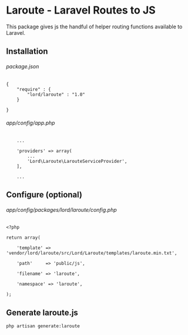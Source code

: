 # Laroute - Laravel Routes to JS

This package gives js the handful of helper routing functions available to Laravel.

## Installation

###### package.json
```
{
	"require" : {
		"lord/laroute" : "1.0"
	}

}

```

###### app/config/app.php
```
	...
	
	'providers' => array(
		...
		'Lord\Laroute\LarouteServiceProvider',
	],
	
	...
```

## Configure (optional)


###### app/config/packages/lord/laroute/config.php

```
<?php

return array(

    'template' => 'vendor/lord/laroute/src/Lord/Laroute/templates/laroute.min.txt',

    'path'     => 'public/js',

    'filename' => 'laroute',

    'namespace' => 'laroute',

);

```

## Generate laroute.js

```
php artisan generate:laroute
```